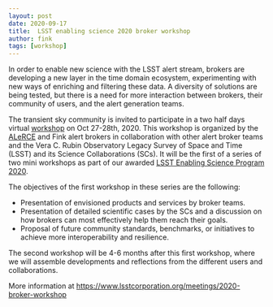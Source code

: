 ```yaml
---
layout: post
date: 2020-09-17
title:  LSST enabling science 2020 broker workshop
author: fink
tags: [workshop]
---
```


In order to enable new science with the LSST alert stream, brokers are developing a new layer in the time domain ecosystem, experimenting with new ways of enriching and filtering these data. A diversity of solutions are being tested, but there is a need for more interaction between brokers, their community of users, and the alert generation teams. 
<!--more-->


The transient sky community is invited to participate in a two half days virtual [workshop](https://www.lsstcorporation.org/meetings/2020-broker-workshop) on Oct 27-28th, 2020. This workshop is organized by the [ALeRCE](http://alerce.science/) and Fink alert brokers in collaboration with other alert broker teams and the Vera C. Rubin Observatory Legacy Survey of Space and Time (LSST) and its Science Collaborations (SCs). It will be the first of a series of two mini workshops as part of our awarded [LSST Enabling Science Program 2020](https://www.lsstcorporation.org/2020-Enabling-Science-Award-Recipients).

The objectives of the first workshop in these series are the following:

- Presentation of envisioned products and services by broker teams.
- Presentation of detailed scientific cases by the SCs and a discussion on how brokers can most effectively help them reach their goals.
- Proposal of future community standards, benchmarks, or initiatives to achieve more interoperability and resilience.

The second workshop will be 4-6 months after this first workshop, where we will assemble developments and reflections from the different users and collaborations.

More information at https://www.lsstcorporation.org/meetings/2020-broker-workshop
